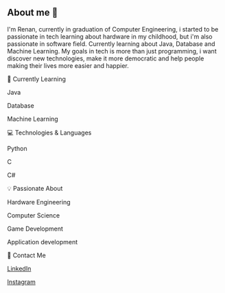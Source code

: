 ## About me 👋

I'm Renan, currently in graduation of Computer Engineering, i started to be passionate in tech learning about hardware in my childhood, but i'm also passionate in software field. Currently learning about Java, Database and Machine Learning. My goals in tech is more than just programming, i want discover new technologies, make it more democratic and help people making their lives more easier and happier.

🌱 Currently Learning

Java

Database

Machine Learning

💻 Technologies & Languages

Python

C

C#


💡 Passionate About

Hardware Engineering

Computer Science

Game Development

Application development

🤝 Contact Me

[LinkedIn](https://www.linkedin.com/in/renan-de-castro-cavalcanti-42a72429a/)

[Instagram]([https://www.linkedin.com/in/renan-de-castro-cavalcanti-42a72429a/](https://www.instagram.com/renansz__/))
